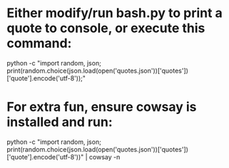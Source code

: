 
# Either modify/run bash.py to print a quote to console, or execute this command:
python -c "import random, json; print(random.choice(json.load(open('quotes.json'))['quotes'])['quote'].encode('utf-8'));"

# For extra fun, ensure cowsay is installed and run:
python -c "import random, json; print(random.choice(json.load(open('quotes.json'))['quotes'])['quote'].encode('utf-8'))" | cowsay -n

